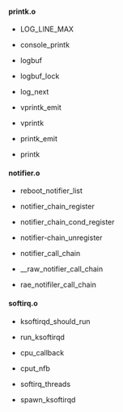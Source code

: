 
#### printk.o

* LOG_LINE_MAX

* console_printk

* logbuf
* logbuf_lock



* log_next

* vprintk_emit
* vprintk
* printk_emit
* printk

#### notifier.o

* reboot_notifier_list

* notifier_chain_register
* notifier_chain_cond_register
* notifier-chain_unregister

* notifier_call_chain


* __raw_notifier_call_chain
* rae_notifiler_call_chain




#### softirq.o


* ksoftirqd_should_run
* run_ksoftirqd

* cpu_callback
* cput_nfb
* softirq_threads
* spawn_ksoftirqd






